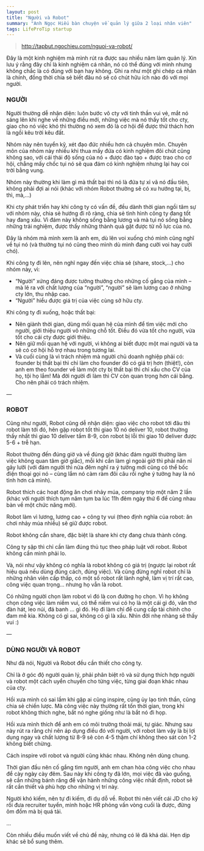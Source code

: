 ```yaml
---
layout: post
title: "Người và Robot"
summary: "Anh Ngọc Hiếu bàn chuyện về quản lý giữa 2 loại nhân viên"
tags: LifeProTip startup
---
```

> http://tapbut.ngochieu.com/nguoi-va-robot/

Đây là một kinh nghiệm mà mình rút ra được sau nhiều năm làm quản lý. Xin lưu ý rằng đây chỉ là kinh nghiệm cá nhân, nó có thể đúng với mình nhưng không chắc là có đúng với bạn hay không. Ghi ra như một ghi chép cá nhân là chính, đồng thời chia sẻ biết đâu nó sẽ có chút hữu ích nào đó với mọi người.

### NGƯỜI

Người thường dễ nhận diện: luôn bước vô cty với tinh thần vui vẻ, mắt nó sáng lên khi nghe về những điều mới, những việc mà nó thấy tốt cho cty, giao cho nó việc khó thì thường nó xem đó là cơ hội để được thử thách hơn là ngồi kêu trời kêu đất.

Nhóm này nên tuyển kỹ, xét đạo đức nhiều hơn cả chuyên môn. Chuyên môn của nhóm này nhiều khi thua mấy đứa có kinh nghiệm đôi chút cũng không sao, với cái thái độ sống của nó + được đào tạo + được trao cho cơ hội, chẳng mấy chốc tụi nó sẽ qua đám có kinh nghiệm nhưng lại hay coi trời bằng vung.

Nhóm này thường khi làm gì mà thất bại thì nó là đứa tự xỉ vã nó đầu tiên, không phải đợi ai nói (khác với nhóm Robot thường sẽ có xu hướng tại, bị, thì, mà,…)

Khi cty phát triển hay khi công ty có vấn đề, đều dành thời gian ngồi tâm sự với nhóm này, chia sẻ hướng đi rõ ràng, chia sẻ tình hình công ty đang tốt hay đang xấu. Vì đám này không sống bằng lương và mà tụi nó sống bằng những trải nghiệm, được thấy những thành quả gặt được từ nỗ lực của nó.

Đây là nhóm mà mình xem là anh em, dù lên voi xuống chó mình cũng nghĩ về tụi nó (và thường tụi nó cũng theo mình dù mình đang cưỡi voi hay cưỡi chó).

Khi công ty đi lên, nên nghĩ ngay đến việc chia sẻ (share, stock,…) cho nhóm này, vì:

* “Người” xứng đáng được tưởng thưởng cho những cố gắng của mình – mà lẽ ra với chất lượng của “người”, “người” sẽ làm lương cao ở những cty lớn, thu nhập cao.
* “Người” hiểu được giá trị của việc cùng sở hữu cty.

Khi công ty đi xuống, hoặc thất bại:

* Nên giành thời gian, dùng mối quan hệ của mình để tìm việc mới cho người, giới thiệu người vô những chỗ tốt. Điều đó vừa tốt cho người, vừa tốt cho cái cty được giới thiệu.
* Nên giữ mối quan hệ với người, vì không ai biết được một mai người và ta sẽ có cơ hội hỗ trợ nhau trong tương lai.
* Và cuối cùng là vì trách nhiệm mà người chủ doanh nghiệp phải có: founder bị thất bại thì chỉ làm cho founder đó có giá trị hơn (thiệt!), còn anh em theo founder về làm một cty bị thất bại thì chỉ xấu cho CV của họ, tội họ lắm! Mà đời người đi làm thì CV còn quan trọng hơn cái bằng. Cho nên phải có trách nhiệm.

—

### ROBOT

Cũng như người, Robot cũng dễ nhận diện: giao việc cho robot tới đâu thì robot làm tới đó, hên gặp robot tốt thì giao 10 nó deliver 10, robot thường thấy nhất thì giao 10 deliver tầm 8-9, còn robot bị lỗi thì giao 10 deliver được 5-6 + trễ hạn.

Robot thường đến đúng giờ và về đúng giờ (khác đám người thường làm việc không quan tâm giờ giấc), mỗi khi cần làm gì ngoài giờ thì phải năn nỉ gãy lưỡi (với đám người thì nửa đêm nghĩ ra ý tưởng mới cũng có thể bốc điện thoại gọi nó – cùng lắm nó càm ràm đôi câu rồi nghe ý tưởng hay là nó tỉnh hơn cả mình).

Robot thích các hoạt động ăn chơi nhảy múa, company trip một năm 2 lần (khác với người thích tụm năm tụm ba lúc 11h đêm ngày thứ 6 để cùng nhau bàn về một chức năng mới).

Robot làm vì lương, lương cao + công ty vui (theo định nghĩa của robot: ăn chơi nhảy múa nhiều) sẽ giữ được robot.

Robot không cần share, đặc biệt là share khi cty đang chưa thành công.

Công ty sập thì chỉ cần làm đúng thủ tục theo pháp luật với robot. Robot không cần mình phải lo.

Và, nói như vậy không có nghĩa là robot không có giá trị (ngược lại robot rất hiệu quả nếu dùng đúng cách, đúng việc). Và cũng đừng nghĩ robot chỉ là những nhân viên cấp thấp, có một số robot rất lành nghề, làm vị trí rất cao, công việc quan trọng… nhưng họ vẫn là robot.

Có những người chọn làm robot vì đó là con đường họ chọn. Vì họ không chọn công việc làm niềm vui, có thể niềm vui có họ là một cái gì đó, văn thơ đàn hát, leo núi, đá banh … gì đó. Họ đi làm chỉ để cung cấp tài chính cho đam mê kia. Không có gì sai, không có gì là xấu. Nhìn đời nhẹ nhàng sẽ thấy vui  :)

—

### DÙNG NGƯỜI VÀ ROBOT

Như đã nói, Người và Robot đều cần thiết cho công ty.

Chỉ là ở góc độ người quản lý, phải phân biệt rõ và sử dụng thích hợp người và robot một cách uyển chuyển cho từng việc, từng giai đoạn khác nhau của cty.

Hồi xưa mình có sai lầm khi gặp ai cũng inspire, cũng ủy lạo tinh thần, cũng chia sẻ chiến lược. Mà công việc này thường rất tốn thời gian, trong khi robot không thích nghe, bắt nó nghe giống như là bắt nó đi họp.

Hồi xưa mình thích để anh em có môi trường thoải mái, tự giác. Nhưng sau này rút ra rằng chỉ nên áp dụng điều đó với người, với robot làm vậy là bị lợi dụng ngay và chất lượng từ 8-9 sẽ còn 4-5 thậm chí không theo sát còn 1-2 không biết chừng.

Cách inspire với robot và người cũng khác nhau. Không nên dùng chung.

Thời gian đầu nên cố gắng tìm người, anh em chan hòa công việc cho nhau để cày ngày cày đêm. Sau này khi công ty đã lớn, mọi việc đã vào guồng, sẽ cần những bánh răng để vận hành những công việc nhất định, robot sẽ rất cần thiết và phù hợp cho những vị trí này.

Người khó kiếm, nên tự đi kiếm, đi dụ dỗ về. Robot thì nên viết cái JD cho kỹ rồi đưa recruiter tuyển, mình hoặc HR phỏng vấn vòng cuối là được, đừng ôm đồm mà bị quá tải.

…

Còn nhiều điều muốn viết về chủ đề này, nhưng có lẽ đã khá dài. Hẹn dịp khác sẽ bổ sung thêm.
